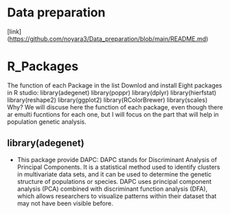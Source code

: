 # Data preparation
[link] (https://github.com/noyara3/Data_preparation/blob/main/README.md)

# R_Packages
The function of each Package in the list
Downlod and install Eight packages in R studio:
library(adegenet)
library(poppr)
library(dplyr)
library(hierfstat)
library(reshape2)
library(ggplot2)
library(RColorBrewer)
library(scales)
Why?
We will discuse here the function of each package, even though there ar emulti fucntions for each one, but I will focus on the part that will help in population genetic analysis.

## library(adegenet)
- This package provide DAPC:
DAPC stands for Discriminant Analysis of Principal Components. It is a statistical method used to identify clusters in multivariate data sets, and it can be used to determine the genetic structure of populations or species. DAPC uses principal component analysis (PCA) combined with discriminant function analysis (DFA), which allows researchers to visualize patterns within their dataset that may not have been visible before.
